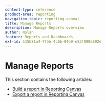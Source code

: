 ```yaml
---
content-type: reference
product-area: reporting
navigation-topic: reporting-canvas
title: Manage Reports
description: Manage Reports overview
author: Nolan
feature: Reports and Dashboards
exl-id: 535b81a4-77bb-4c6b-84e0-e83f080e802e
---
```


# Manage Reports

This section contains the following articles:

* [Build a report in Reporting Canvas](../../../reports-and-dashboards/reporting-canvas/manage-reports/build-report.md)
* [Export a report in Reporting Canvas](../../../reports-and-dashboards/reporting-canvas/manage-reports/export-report.md)
